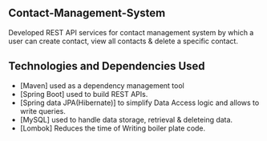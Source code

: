 ## Contact-Management-System
Developed REST API services for contact management system by which a user can create contact, view all contacts & delete a specific contact.

## Technologies and Dependencies Used

- [Maven] used as a dependency management tool
- [Spring Boot] used to build REST APIs.
- [Spring data JPA(Hibernate)] to simplify Data Access logic and allows to write queries.
- [MySQL] used to handle data storage, retrieval & deleteing data.
- [Lombok] Reduces the time of Writing boiler plate code.


